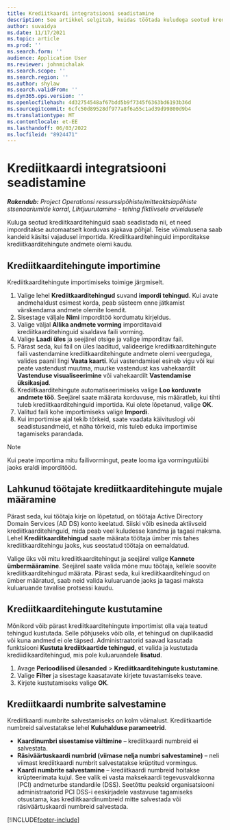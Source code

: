 ```yaml
---
title: Krediitkaardi integratsiooni seadistamine
description: See artikkel selgitab, kuidas töötada kuludega seotud krediitkaarditehingutega.
author: suvaidya
ms.date: 11/17/2021
ms.topic: article
ms.prod: ''
ms.search.form: ''
audience: Application User
ms.reviewer: johnmichalak
ms.search.scope: ''
ms.search.region: ''
ms.author: shylaw
ms.search.validFrom: ''
ms.dyn365.ops.version: ''
ms.openlocfilehash: 4d32754548af67bdd5b9f7345f6363bd6193b36d
ms.sourcegitcommit: 6cfc50d89528df977a8f6a55c1ad39d99800d9b4
ms.translationtype: MT
ms.contentlocale: et-EE
ms.lasthandoff: 06/03/2022
ms.locfileid: "8924471"
---
```

# <a name="set-up-credit-card-integration"></a>Krediitkaardi integratsiooni seadistamine

_**Rakendub:** Project Operationsi ressurssipõhiste/mitteaktsiapõhiste stsenaariumide korral,  Lihtjuurutamine - tehing fiktiivsele arveldusele_

Kuluga seotud krediitkaarditehinguid saab seadistada nii, et need imporditakse automaatselt korduvas ajakava põhjal. Teise võimalusena saab kandeid käsitsi vajadusel importida. Krediitkaarditehinguid imporditakse krediitkaarditehingute andmete olemi kaudu.

## <a name="import-credit-card-transactions"></a>Krediitkaarditehingute importimine

Krediitkaarditehingute importimiseks toimige järgmiselt.

1. Valige lehel **Krediitkaarditehingud** suvand **impordi tehingud**. Kui avate andmehaldust esimest korda, peab süsteem enne jätkamist värskendama andmete olemite loendit.
2. Sisestage väljale **Nimi** imporditöö kordumatu kirjeldus.
3. Valige väljal **Allika andmete vorming** imporditavaid krediitkaarditehinguid sisaldava faili vorming.
4. Valige **Laadi üles** ja seejärel otsige ja valige imporditav fail.
5. Pärast seda, kui fail on üles laaditud, valideerige krediitkaarditehingute faili vastendamine krediitkaarditehingute andmete olemi veergudega, valides paanil lingi **Vaata kaarti**. Kui vastendamisel esineb vigu või kui peate vastendust muutma, muutke vastendust kas vahekaardilt **Vastenduse visualiseerimine** või vahekaardilt **Vastendamise üksikasjad**.
6. Krediitkaarditehingute automatiseerimiseks valige **Loo korduvate andmete töö**. Seejärel saate määrata korduvuse, mis määratleb, kui tihti tuleb krediitkaarditehinguid importida. Kui olete lõpetanud, valige **OK**.
7. Valitud faili kohe importimiseks valige **Impordi**.
8. Kui importimise ajal tekib tõrkeid, saate vaadata käivituslogi või seadistusandmeid, et näha tõrkeid, mis tuleb eduka importimise tagamiseks parandada.

> [!NOTE]
> Kui peate importima mitu failivormingut, peate looma iga vormingutüübi jaoks eraldi imporditööd.

## <a name="reassign-the-credit-card-transactions-for-terminated-employees"></a>Lahkunud töötajate krediitkaarditehingute mujale määramine

Pärast seda, kui töötaja kirje on lõpetatud, on töötaja Active Directory Domain Services (AD DS) konto keelatud. Siiski võib esineda aktiivseid krediitkaarditehinguid, mida peab veel kuludesse kandma ja tagasi maksma. Lehel **Krediitkaarditehingud** saate määrata töötaja ümber mis tahes krediitkaarditehingu jaoks, kus seostatud töötaja on eemaldatud.

Valige üks või mitu krediitkaarditehingut ja seejärel valige **Kannete ümbermääramine**. Seejärel saate valida mõne muu töötaja, kellele soovite krediitkaarditehingud määrata. Pärast seda, kui krediitkaarditehingud on ümber määratud, saab neid valida kuluaruande jaoks ja tagasi maksta kuluaruande tavalise protsessi kaudu.

## <a name="delete-credit-card-transactions"></a>Krediitkaarditehingute kustutamine 

Mõnikord võib pärast krediitkaarditehingute importimist olla vaja teatud tehingud kustutada. Selle põhjuseks võib olla, et tehingud on duplikaadid või kuna andmed ei ole täpsed. Administraatorid saavad kasutada funktsiooni **Kustuta krediitkaartide tehingud**, et valida ja kustutada krediidikaarditehingud, mis pole kuluaruandele **lisatud**. 

1. Avage **Perioodilised ülesanded** > **Krediitkaarditehingute kustutamine**.
2. Valige **Filter** ja sisestage kaasatavate kirjete tuvastamiseks teave.
3. Kirjete kustutamiseks valige **OK**. 

## <a name="storing-credit-card-numbers"></a>Krediitkaardi numbrite salvestamine

Krediitkaardi numbrite salvestamiseks on kolm võimalust. Krediitkaartide numbreid salvestatakse lehel **Kuluhalduse parameetrid**.

- **Kaardinumbri sisestamise vältimine** – krediitkaardi numbreid ei salvestata.
- **Räsiväärtuskaardi numbrid (viimase nelja numbri salvestamine)** – neli viimast krediitkaardi numbrit salvestatakse krüptitud vormingus.
- **Kaardi numbrite salvestamine** – krediitkaardi numbreid hoitakse krüpteerimata kujul. See valik ei vasta maksekaardi tegevusvaldkonna (PCI) andmeturbe standardile (DSS). Seetõttu peaksid organisatsiooni administraatorid PCI DSS-i eeskirjadele vastavuse tagamiseks otsustama, kas krediitkaardinumbreid mitte salvestada või räsiväärtuskaardi numbreid salvestada.

[!INCLUDE[footer-include](../includes/footer-banner.md)]

